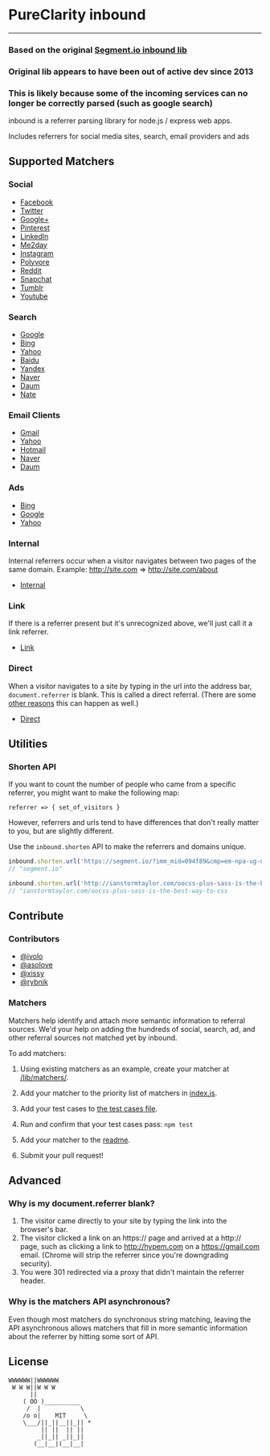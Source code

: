 # PureClarity inbound
---------------

### Based on the original [Segment.io inbound lib](https://github.com/segmentio/inbound)
### Original lib appears to have been out of active dev since 2013
### This is likely because some of the incoming services can no longer be correctly parsed (such as google search)

inbound is a referrer parsing library for node.js / express web apps.

Includes referrers for social media sites, search, email providers and ads

## Supported Matchers

### Social
* [Facebook](https://github.com/PureClarity/inbound/tree/master/lib/matchers/social/facebook.js)
* [Twitter](https://github.com/PureClarity/inbound/tree/master/lib/matchers/social/twitter.js)
* [Google+](https://github.com/PureClarity/inbound/tree/master/lib/matchers/social/googlePlus.js)
* [Pinterest](https://github.com/PureClarity/inbound/tree/master/lib/matchers/social/pinterest.js)
* [LinkedIn](https://github.com/PureClarity/inbound/tree/master/lib/matchers/social/linkedin.js)
* [Me2day](https://github.com/PureClarity/inbound/tree/master/lib/matchers/social/me2day.js)
* [Instagram](https://github.com/PureClarity/inbound/tree/master/lib/matchers/social/instagram.js)
* [Polyvore](https://github.com/PureClarity/inbound/tree/master/lib/matchers/social/polyvore.js)
* [Reddit](https://github.com/PureClarity/inbound/tree/master/lib/matchers/social/reddit.js)
* [Snapchat](https://github.com/PureClarity/inbound/tree/master/lib/matchers/social/snapchat.js)
* [Tumblr](https://github.com/PureClarity/inbound/tree/master/lib/matchers/social/tumblr.js)
* [Youtube](https://github.com/PureClarity/inbound/tree/master/lib/matchers/social/youtube.js)

### Search
* [Google](https://github.com/PureClarity/inbound/tree/master/lib/matchers/search/google.js)
* [Bing](https://github.com/PureClarity/inbound/tree/master/lib/matchers/search/bing.js)
* [Yahoo](https://github.com/PureClarity/inbound/tree/master/lib/matchers/search/yahoo.js)
* [Baidu](https://github.com/PureClarity/inbound/tree/master/lib/matchers/search/baidu.js)
* [Yandex](https://github.com/PureClarity/inbound/tree/master/lib/matchers/search/yandex.js)
* [Naver](https://github.com/PureClarity/inbound/tree/master/lib/matchers/search/naver.js)
* [Daum](https://github.com/PureClarity/inbound/tree/master/lib/matchers/search/daum.js)
* [Nate](https://github.com/PureClarity/inbound/tree/master/lib/matchers/search/nate.js)

### Email Clients
* [Gmail](https://github.com/PureClarity/inbound/tree/master/lib/matchers/email/gmail.js)
* [Yahoo](https://github.com/PureClarity/inbound/tree/master/lib/matchers/email/yahoo.js)
* [Hotmail](https://github.com/PureClarity/inbound/tree/master/lib/matchers/email/hotmail.js)
* [Naver](https://github.com/PureClarity/inbound/tree/master/lib/matchers/email/naver.js)
* [Daum](https://github.com/PureClarity/inbound/tree/master/lib/matchers/email/daum.js)

### Ads
* [Bing](https://github.com/PureClarity/inbound/tree/master/lib/matchers/ad/bing.js)
* [Google](https://github.com/PureClarity/inbound/tree/master/lib/matchers/ad/google.js)
* [Yahoo](https://github.com/PureClarity/inbound/tree/master/lib/matchers/ad/yahoo.js)

### Internal
Internal referrers occur when a visitor navigates between two pages of the same domain. Example: http://site.com => http://site.com/about

* [Internal](https://github.com/PureClarity/inbound/tree/master/lib/matchers/internal/internal.js)

### Link
If there is a referrer present but it's unrecognized above, we'll just call it a link referrer.

* [Link](https://github.com/PureClarity/inbound/tree/master/lib/matchers/link/link.js)

### Direct
When a visitor navigates to a site by typing in the url into the address bar, ```document.referrer``` is blank. This is called a direct referral. (There are some [other reasons](#why-is-my-documentreferrer-blank) this can happen as well.)

* [Direct](https://github.com/PureClarity/inbound/tree/master/lib/matchers/direct/direct.js)

## Utilities

### Shorten API

If you want to count the number of people who came from a specific referrer, you might want to make the following map:

```referrer => { set_of_visitors }```

However, referrers and urls tend to have differences that don't really matter to you, but are slightly different.

Use the `inbound.shorten` API to make the referrers and domains unique.

```javascript
inbound.shorten.url('https://segment.io/?imm_mid=094f89&cmp=em-npa-ug-nl-sep15-html')
// "segment.io"

inbound.shorten.url('http://ianstormtaylor.com/oocss-plus-sass-is-the-best-way-to-css/?utm_source=hackernewsletter&utm_medium=email')
// "ianstormtaylor.com/oocss-plus-sass-is-the-best-way-to-css
```

## Contribute

### Contributors
+ [@ivolo](https://github.com/ivolo)
+ [@asolove](https://github.com/asolove)
+ [@xissy](https://github.com/xissy)
+ [@rybnik](https://github.com/rybnik)

### Matchers
Matchers help identify and attach more semantic information to referral sources. We'd your help on adding the hundreds of social, search, ad, and other referral sources not matched yet by inbound.

To add matchers:

1. Using existing matchers as an example, create your matcher at [/lib/matchers/](https://github.com/PureClarity/inbound/tree/master/lib/matchers/).
1. Add your matcher to the priority list of matchers in [index.js](https://github.com/PureClarity/inbound/tree/master/lib/matchers/index.js).
1. Add your test cases to [the test cases file](https://github.com/PureClarity/inbound/tree/master/test/cases/referrers.json).
1. Run and confirm that your test cases pass: ```npm test```

1. Add your matcher to the [readme](https://github.com/PureClarity/inbound/tree/master/README.md).
1. Submit your pull request!

## Advanced

### Why is my document.referrer blank?
1. The visitor came directly to your site by typing the link into the browser's bar.
2. The visitor clicked a link on an https:// page and arrived at a http:// page, such as clicking a link to http://hypem.com on a https://gmail.com email. (Chrome will strip the referrer since you're downgrading security).
3. You were 301 redirected via a proxy that didn't maintain the referrer header.

### Why is the matchers API asynchronous?

Even though most matchers do synchronous string matching, leaving the API asynchronous allows matchers that fill in more semantic information about the referrer by hitting some sort of API.

## License


```
WWWWWW||WWWWWW
 W W W||W W W
      ||
    ( OO )__________
     /  |           \
    /o o|    MIT     \
    \___/||_||__||_|| *
         || ||  || ||
        _||_|| _||_||
       (__|__|(__|__|
```
